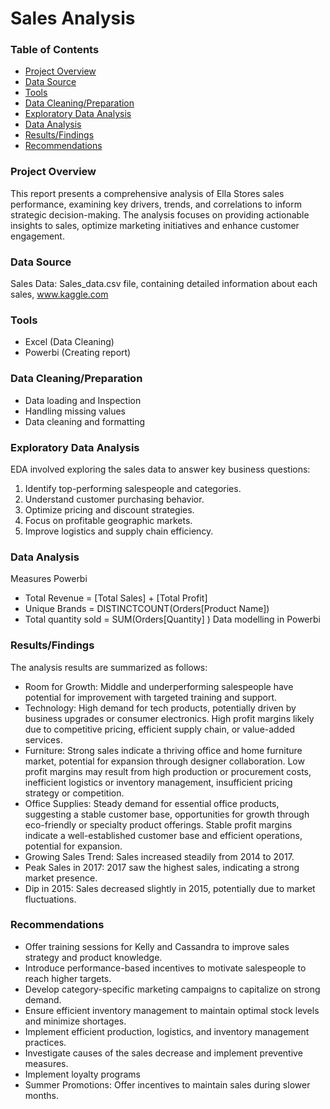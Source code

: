 # Sales Analysis

### Table of Contents

- [Project Overview](#Project-Overview)
- [Data Source](#Data-Source)
- [Tools](#Tools)
- [Data Cleaning/Preparation](#Data-Cleaning/Preparation)
- [Exploratory Data Analysis](#Exploratory-Data-Analysis)
- [Data Analysis](#Data-Analysis)
- [Results/Findings](#Results/Findings)
- [Recommendations](#Recommendations)


### Project Overview

This report presents a comprehensive analysis of Ella Stores sales performance, examining key drivers, trends, and correlations to inform strategic decision-making. The analysis focuses on providing actionable insights to sales, optimize marketing initiatives and enhance customer engagement.

### Data Source
Sales Data: Sales_data.csv file, containing detailed information about each sales, www.kaggle.com

### Tools
- Excel (Data Cleaning)
- Powerbi (Creating report)

### Data Cleaning/Preparation

- Data loading and Inspection
- Handling missing values
- Data cleaning and formatting

### Exploratory Data Analysis

EDA involved exploring the sales data to answer key business questions:

1. Identify top-performing salespeople and categories.
2. Understand customer purchasing behavior.
3. Optimize pricing and discount strategies.
4. Focus on profitable geographic markets.
5. Improve logistics and supply chain efficiency.

### Data Analysis

Measures Powerbi
- Total Revenue = [Total Sales] + [Total Profit]
- Unique Brands = DISTINCTCOUNT(Orders[Product Name])
- Total quantity sold = SUM(Orders[Quantity]  )
Data modelling in Powerbi

### Results/Findings

The analysis results are summarized as follows:
- Room for Growth: Middle and underperforming salespeople have potential for improvement with targeted training and support.
- Technology: High demand for tech products, potentially driven by business upgrades or consumer electronics. High profit margins likely due to competitive pricing, 
  efficient supply chain, or value-added services.
- Furniture: Strong sales indicate a thriving office and home furniture market, potential for expansion through designer collaboration. Low profit margins may result 
  from high production or procurement costs, inefficient logistics or inventory management, insufficient pricing strategy or competition.
- Office Supplies: Steady demand for essential office products, suggesting a stable customer base, opportunities for growth through eco-friendly or specialty product 
  offerings. Stable profit margins indicate a well-established customer base and efficient operations, potential for expansion.
- Growing Sales Trend: Sales increased steadily from 2014 to 2017.
- Peak Sales in 2017: 2017 saw the highest sales, indicating a strong market presence.
- Dip in 2015: Sales decreased slightly in 2015, potentially due to market fluctuations.

### Recommendations

- Offer training sessions for Kelly and Cassandra to improve sales strategy and product knowledge.
- Introduce performance-based incentives to motivate salespeople to reach higher targets.
- Develop category-specific marketing campaigns to capitalize on strong demand.
- Ensure efficient inventory management to maintain optimal stock levels and minimize shortages.
- Implement efficient production, logistics, and inventory management practices.
- Investigate causes of the sales decrease and implement preventive measures.
- Implement loyalty programs
- Summer Promotions: Offer incentives to maintain sales during slower months.













